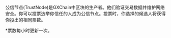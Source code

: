 公信节点(TrustNode)是GXChain中区块的生产者。他们验证交易数据并维护网络安全。你可以投票选举你信任的人成为公信节点。投票时，你选择的候选人将获得你投出的相同票数。

*票数每小时更新一次。

